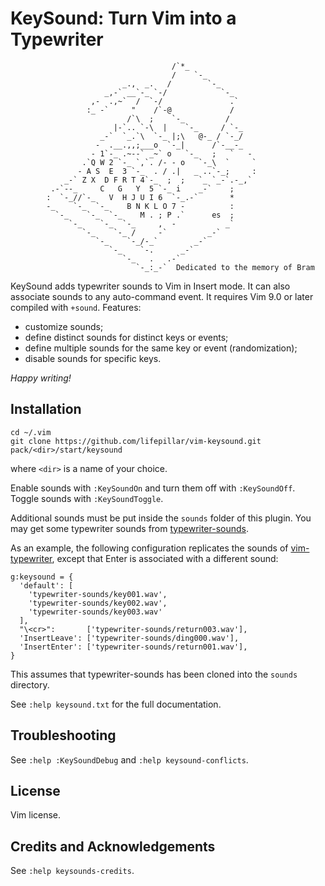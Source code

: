 # KeySound: Turn Vim into a Typewriter

                                        /`*_
                                        /    `-_
                             _.,  _.   /        `-_
                         _,-` __`-_ `-/            `-_
                      ,-  .,~`  /  `-/               .`
                     :_ -`     "    /`-@             /
                              /`\  ;    `-_         /
                           |-`.. `-\  |    `-_     / `-_
                        _-`  `_.`\  `-_ |;\   @-_ / `-_/
                       -  .__.,,;___o  `-_|      /`-__-_
                      - 1`-_ .~--` _~` o   `-_   ;   `   -
                    .`Q W 2 `-_ `,`. /- - o   `-_\  `     `
                   - A S  E  3 `-_  . / .|   _ ..`-_;     :
                _-` Z X  D F R T 4`-_  ;  ;   `_ `_-`.-_,`
             .-`--_     C   G   Y  5 `-_ i    _-`    ;
            :  `-_//`-_   V  H J U I 6  `-_.-`       *
            -_    `-_  `-_    B N K L O 7 -          :
              `-_    `-_  `-_    M . ; P .`      es  ;
                 `-_    `-_  `-_     ,  -           _`
                    `-_    `-_ /     -`         _-`
                       `-_    `-_/-_`        _-`
                          `-_    `-.      _-`
                             `-_   .   .-`
                                `-_:_-`  Dedicated to the memory of Bram

KeySound adds typewriter sounds to Vim in Insert mode. It can also associate
sounds to any auto-command event. It requires Vim 9.0 or later compiled with
`+sound`. Features:

- customize sounds;
- define distinct sounds for distinct keys or events;
- define multiple sounds for the same key or event (randomization);
- disable sounds for specific keys.

*Happy writing!*


## Installation

    cd ~/.vim
    git clone https://github.com/lifepillar/vim-keysound.git pack/<dir>/start/keysound

where `<dir>` is a name of your choice.

Enable sounds with `:KeySoundOn` and turn them off with `:KeySoundOff`. Toggle
sounds with `:KeySoundToggle`.

Additional sounds must be put inside the `sounds` folder of this plugin. You
may get some typewriter sounds from
[typewriter-sounds](https://github.com/lifepillar/typewriter-sounds).

As an example, the following configuration replicates the sounds of
[vim-typewriter](https://github.com/AndrewRadev/typewriter.vim), except that
Enter is associated with a different sound:

    g:keysound = {
      'default': [
        'typewriter-sounds/key001.wav',
        'typewriter-sounds/key002.wav',
        'typewriter-sounds/key003.wav'
      ],
      "\<cr>":       ['typewriter-sounds/return003.wav'],
      'InsertLeave': ['typewriter-sounds/ding000.wav'],
      'InsertEnter': ['typewriter-sounds/return001.wav'],
    }

This assumes that typewriter-sounds has been cloned into the `sounds`
directory.

See `:help keysound.txt` for the full documentation.


## Troubleshooting

See `:help :KeySoundDebug` and `:help keysound-conflicts`.


## License

Vim license.


## Credits and Acknowledgements

See `:help keysounds-credits`.
